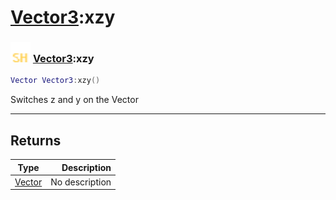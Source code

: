 # [Vector3](../vector3/README.md):xzy

### <img src="../../.gitbook/assets/shared.png" width="32" height="32" /> [Vector3](../vector3/README.md):xzy

```lua
Vector Vector3:xzy()
```

Switches z and y on the Vector<br>

-----------------
## Returns

| Type   | Description |
| ------ | ----------: |
| [Vector](../vector/README.md) | No description |
